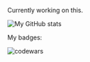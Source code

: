 Currently working on this.

![My GitHub stats](https://github-readme-stats.vercel.app/api?username=gXLg&theme=dark&show_icons=true)

My badges:

![codewars](https://www.codewars.com/users/Kemuri/badges/micro)

<!--
**gXLg/gXLg** is a ✨ _special_ ✨ repository because its `README.md` (this file) appears on your GitHub profile.

Here are some ideas to get you started:

- 🔭 I’m currently working on ...
- 🌱 I’m currently learning ...
- 👯 I’m looking to collaborate on ...
- 🤔 I’m looking for help with ...
- 💬 Ask me about ...
- 📫 How to reach me: ...
- 😄 Pronouns: ...
- ⚡ Fun fact: ...
-->
